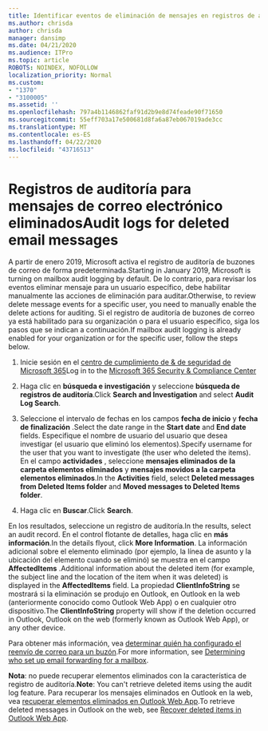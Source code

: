 ```yaml
---
title: Identificar eventos de eliminación de mensajes en registros de auditoría
ms.author: chrisda
author: chrisda
manager: dansimp
ms.date: 04/21/2020
ms.audience: ITPro
ms.topic: article
ROBOTS: NOINDEX, NOFOLLOW
localization_priority: Normal
ms.custom:
- "1370"
- "3100005"
ms.assetid: ''
ms.openlocfilehash: 797a4b1146862faf91d2b9e8d74feade90f71650
ms.sourcegitcommit: 55eff703a17e500681d8fa6a87eb067019ade3cc
ms.translationtype: MT
ms.contentlocale: es-ES
ms.lasthandoff: 04/22/2020
ms.locfileid: "43716513"
---
```

# <a name="audit-logs-for-deleted-email-messages"></a><span data-ttu-id="7ee87-102">Registros de auditoría para mensajes de correo electrónico eliminados</span><span class="sxs-lookup"><span data-stu-id="7ee87-102">Audit logs for deleted email messages</span></span>

<span data-ttu-id="7ee87-103">A partir de enero 2019, Microsoft activa el registro de auditoría de buzones de correo de forma predeterminada.</span><span class="sxs-lookup"><span data-stu-id="7ee87-103">Starting in January 2019, Microsoft is turning on mailbox audit logging by default.</span></span> <span data-ttu-id="7ee87-104">De lo contrario, para revisar los eventos eliminar mensaje para un usuario específico, debe habilitar manualmente las acciones de eliminación para auditar.</span><span class="sxs-lookup"><span data-stu-id="7ee87-104">Otherwise, to review delete message events for a specific user, you need to manually enable the delete actions for auditing.</span></span> <span data-ttu-id="7ee87-105">Si el registro de auditoría de buzones de correo ya está habilitado para su organización o para el usuario específico, siga los pasos que se indican a continuación.</span><span class="sxs-lookup"><span data-stu-id="7ee87-105">If mailbox audit logging is already enabled for your organization or for the specific user, follow the steps below.</span></span>

1. <span data-ttu-id="7ee87-106">Inicie sesión en el [centro de cumplimiento de & de seguridad de Microsoft 365](https://protection.office.com/)</span><span class="sxs-lookup"><span data-stu-id="7ee87-106">Log in to the [Microsoft 365 Security & Compliance Center](https://protection.office.com/)</span></span>

2. <span data-ttu-id="7ee87-107">Haga clic en **búsqueda e investigación** y seleccione **búsqueda de registros de auditoría**.</span><span class="sxs-lookup"><span data-stu-id="7ee87-107">Click **Search and Investigation** and select **Audit Log Search**.</span></span>

3. <span data-ttu-id="7ee87-108">Seleccione el intervalo de fechas en los campos **fecha de inicio** y **fecha de finalización** .</span><span class="sxs-lookup"><span data-stu-id="7ee87-108">Select the date range in the **Start date** and **End date** fields.</span></span> <span data-ttu-id="7ee87-109">Especifique el nombre de usuario del usuario que desea investigar (el usuario que eliminó los elementos).</span><span class="sxs-lookup"><span data-stu-id="7ee87-109">Specify username for the user that you want to investigate (the user who deleted the items).</span></span> <span data-ttu-id="7ee87-110">En el campo **actividades** , seleccione **mensajes eliminados de la carpeta elementos eliminados** y **mensajes movidos a la carpeta elementos eliminados**.</span><span class="sxs-lookup"><span data-stu-id="7ee87-110">In the **Activities** field, select **Deleted messages from Deleted Items folder** and **Moved messages to Deleted Items folder**.</span></span>

4. <span data-ttu-id="7ee87-111">Haga clic en **Buscar**.</span><span class="sxs-lookup"><span data-stu-id="7ee87-111">Click **Search**.</span></span>

<span data-ttu-id="7ee87-112">En los resultados, seleccione un registro de auditoría.</span><span class="sxs-lookup"><span data-stu-id="7ee87-112">In the results, select an audit record.</span></span> <span data-ttu-id="7ee87-113">En el control flotante de detalles, haga clic en **más información**.</span><span class="sxs-lookup"><span data-stu-id="7ee87-113">In the details flyout, click **More Information**.</span></span> <span data-ttu-id="7ee87-114">La información adicional sobre el elemento eliminado (por ejemplo, la línea de asunto y la ubicación del elemento cuando se eliminó) se muestra en el campo **AffectedItems** .</span><span class="sxs-lookup"><span data-stu-id="7ee87-114">Additional information about the deleted item (for example, the subject line and the location of the item when it was deleted) is displayed in the **AffectedItems** field.</span></span> <span data-ttu-id="7ee87-115">La propiedad **ClientInfoString** se mostrará si la eliminación se produjo en Outlook, en Outlook en la web (anteriormente conocido como Outlook Web App) o en cualquier otro dispositivo.</span><span class="sxs-lookup"><span data-stu-id="7ee87-115">The **ClientInfoString** property will show if the deletion occurred in Outlook, Outlook on the web (formerly known as Outlook Web App), or any other device.</span></span>

<span data-ttu-id="7ee87-116">Para obtener más información, vea [determinar quién ha configurado el reenvío de correo para un buzón](https://docs.microsoft.com/office365/securitycompliance/auditing-troubleshooting-scenarios#determining-if-a-user-deleted-email-items).</span><span class="sxs-lookup"><span data-stu-id="7ee87-116">For more information, see [Determining who set up email forwarding for a mailbox](https://docs.microsoft.com/office365/securitycompliance/auditing-troubleshooting-scenarios#determining-if-a-user-deleted-email-items).</span></span>

<span data-ttu-id="7ee87-117">**Nota**: no puede recuperar elementos eliminados con la característica de registro de auditoría.</span><span class="sxs-lookup"><span data-stu-id="7ee87-117">**Note**: You can't retrieve deleted items using the audit log feature.</span></span> <span data-ttu-id="7ee87-118">Para recuperar los mensajes eliminados en Outlook en la web, vea [recuperar elementos eliminados en Outlook Web App](https://support.office.com/article/C3D8FC15-EEEF-4F1C-81DF-E27964B7EDD4).</span><span class="sxs-lookup"><span data-stu-id="7ee87-118">To retrieve deleted messages in Outlook on the web, see [Recover deleted items in Outlook Web App](https://support.office.com/article/C3D8FC15-EEEF-4F1C-81DF-E27964B7EDD4).</span></span>
